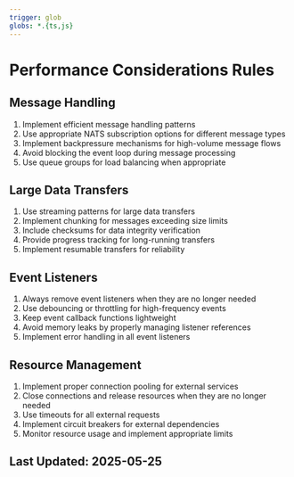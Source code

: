 ```yaml
---
trigger: glob
globs: *.{ts,js}
---
```


# Performance Considerations Rules

## Message Handling

1. Implement efficient message handling patterns
2. Use appropriate NATS subscription options for different message types
3. Implement backpressure mechanisms for high-volume message flows
4. Avoid blocking the event loop during message processing
5. Use queue groups for load balancing when appropriate

## Large Data Transfers

1. Use streaming patterns for large data transfers
2. Implement chunking for messages exceeding size limits
3. Include checksums for data integrity verification
4. Provide progress tracking for long-running transfers
5. Implement resumable transfers for reliability

## Event Listeners

1. Always remove event listeners when they are no longer needed
2. Use debouncing or throttling for high-frequency events
3. Keep event callback functions lightweight
4. Avoid memory leaks by properly managing listener references
5. Implement error handling in all event listeners

## Resource Management

1. Implement proper connection pooling for external services
2. Close connections and release resources when they are no longer needed
3. Use timeouts for all external requests
4. Implement circuit breakers for external dependencies
5. Monitor resource usage and implement appropriate limits

## Last Updated: 2025-05-25
